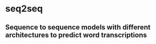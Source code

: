 # seq2seq  
## Sequence to sequence models with different architectures to predict word transcriptions
